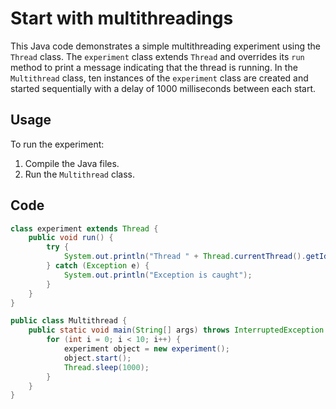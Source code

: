 # Start with multithreadings

This Java code demonstrates a simple multithreading experiment using the `Thread` class. The `experiment` class extends `Thread` and overrides its `run` method to print a message indicating that the thread is running. In the `Multithread` class, ten instances of the `experiment` class are created and started sequentially with a delay of 1000 milliseconds between each start.

## Usage

To run the experiment:

1. Compile the Java files.
2. Run the `Multithread` class.

## Code

```java
class experiment extends Thread {
    public void run() {
        try {
            System.out.println("Thread " + Thread.currentThread().getId() + " is running");
        } catch (Exception e) {
            System.out.println("Exception is caught");
        }
    }
}

public class Multithread {
    public static void main(String[] args) throws InterruptedException {
        for (int i = 0; i < 10; i++) {
            experiment object = new experiment();
            object.start();
            Thread.sleep(1000);
        }
    }
}

